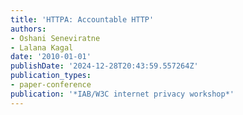 ```yaml
---
title: 'HTTPA: Accountable HTTP'
authors:
- Oshani Seneviratne
- Lalana Kagal
date: '2010-01-01'
publishDate: '2024-12-28T20:43:59.557264Z'
publication_types:
- paper-conference
publication: '*IAB/W3C internet privacy workshop*'
---
```

